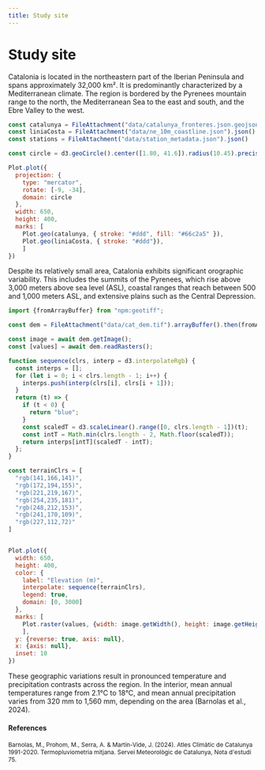 ```yaml
---
title: Study site
---
```


# Study site

Catalonia is located in the northeastern part of the Iberian Peninsula and spans approximately 32,000 km².
It is predominantly characterized by a Mediterranean climate. The region is bordered by the Pyrenees mountain
range to the north, the Mediterranean Sea to the east and south, and the Ebre Valley to the west.

```js
const catalunya = FileAttachment("data/catalunya_fronteres.json.geojson").json()
const liniaCosta = FileAttachment("data/ne_10m_coastline.json").json()
const stations = FileAttachment("data/station_metadata.json").json()
```

```js
const circle = d3.geoCircle().center([1.80, 41.6]).radius(10.45).precision(1)()
```

```js
Plot.plot({
  projection: {
    type: "mercator",
    rotate: [-9, -34],
    domain: circle
  },
  width: 650,
  height: 400,
  marks: [
    Plot.geo(catalunya, { stroke: "#ddd", fill: "#66c2a5" }),
    Plot.geo(liniaCosta, { stroke: "#ddd"}),
    ]
})
```

Despite its relatively small area, Catalonia exhibits significant orographic variability. This includes
the summits of the Pyrenees, which rise above 3,000 meters above sea level (ASL), coastal ranges that reach
between 500 and 1,000 meters ASL, and extensive plains such as the Central Depression.


```js
import {fromArrayBuffer} from "npm:geotiff";

const dem = FileAttachment("data/cat_dem.tif").arrayBuffer().then(fromArrayBuffer)
```

```js
const image = await dem.getImage();
const [values] = await dem.readRasters();
```


```js
function sequence(clrs, interp = d3.interpolateRgb) {
  const interps = [];
  for (let i = 0; i < clrs.length - 1; i++) {
    interps.push(interp(clrs[i], clrs[i + 1]));
  }
  return (t) => {
    if (t < 0) {
      return "blue";
    }
    const scaledT = d3.scaleLinear().range([0, clrs.length - 1])(t);
    const intT = Math.min(clrs.length - 2, Math.floor(scaledT));
    return interps[intT](scaledT - intT);
  };
}

const terrainClrs = [
  "rgb(141,166,141)",
  "rgb(172,194,155)",
  "rgb(221,219,167)",
  "rgb(254,235,181)",
  "rgb(248,212,153)",
  "rgb(241,170,109)",
  "rgb(227,112,72)"
]
```


```js

Plot.plot({
  width: 650,
  height: 400,
  color: {
    label: "Elevation (m)",
    interpolate: sequence(terrainClrs),
    legend: true,
    domain: [0, 3000]
  },
  marks: [
    Plot.raster(values, {width: image.getWidth(), height: image.getHeight()}),
    ],
  y: {reverse: true, axis: null},
  x: {axis: null},
  inset: 10
})
```

These geographic variations result in pronounced temperature and precipitation contrasts across the
region. In the interior, mean annual temperatures range from 2.1°C to 18°C, and mean annual precipitation
varies from 320 mm to 1,560 mm, depending on the area (Barnolas et al., 2024).


#### References

<span style="font-size:0.85em;">

Barnolas, M., Prohom, M., Serra, A. & Martín-Vide, J. (2024). Atles Climàtic de Catalunya 1991-2020. Termopluviometria mitjana. Servei Meteorològic de Catalunya, Nota d'estudi 75.

</span>